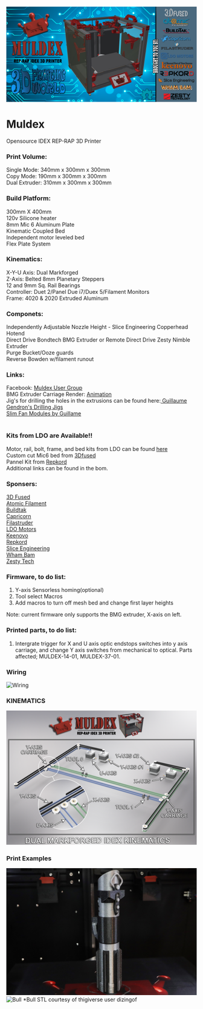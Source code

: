 ![Muldex](Images/MULDEX-BANNER-1.png)

# Muldex
Opensource IDEX REP-RAP 3D Printer
### Print Volume:
Single Mode: 340mm x 300mm x 300mm<br/>
Copy Mode: 190mm x 300mm x 300mm<br/>
Dual Extruder: 310mm x 300mm x 300mm
### Build Platform:<br/>
300mm X 400mm <br/>
120v Silicone heater <br/>
8mm Mic 6 Aluminum Plate<br/>
Kinematic Coupled Bed<br/>
Independent motor leveled bed<br/>
Flex Plate System<br/>
### Kinematics:<br/>
X-Y-U Axis: Dual Markforged <br/>
Z-Axis: Belted 8mm Planetary Steppers<br/>
12 and 9mm Sq. Rail Bearings<br/>
Controller: Duet 2/Panel Due i7/Duex 5/Filament Monitors<br/>
Frame: 4020 & 2020 Extruded Aluminum<br/>
### Componets:<br/>
Independently Adjustable Nozzle Height - Slice Engineering Copperhead Hotend <br/>
Direct Drive Bondtech BMG Extruder or Remote Direct Drive Zesty Nimble Extruder <br/>
Purge Bucket/Ooze guards<br/>
Reverse Bowden w/filament runout<br/>

### Links:
Facebook: [Muldex User Group](https://www.facebook.com/groups/961386687613469)<br/>
BMG Extruder Carriage Render: [Animation](https://https://youtu.be/zeYfmW2Gefs)<br/>
Jig's for drilling the holes in the extrusions can be found here:[ Guillaume Gendron's Drilling Jigs](https://www.prusaprinters.org/prints/32532-drilling-jigs-for-2020-and-2040-extrusions?fbclid=IwAR0py0DBZHolj00tUQ7sBJJz-VRNig2q1UsV53dtzBp9e5wvFwZq9592s_k)<br/>
[Slim Fan Modules by Guillame](https://www.prusaprinters.org/prints/57909-slim-fan-modules-for-muldex-3d-printer?fbclid=IwAR1LUKdStJzdeCj07-AQYYDATjaVk-FsLqpCQFoRgQtkbk-Yzvir9qinrzk)<br/>
<br/>
### Kits from LDO are Available!!
Motor, rail, bolt, frame, and bed kits from LDO can be found [here](https://dddprintingworld.com/collections/mulex)<br/>
Custom cut Mic6 bed from [3Dfused ](https://3dfused.com/product/muldex-by-3dprinting-world-bed/)<br/>
Pannel Kit from [Repkord](https://www.repkord.com/products/sidepanel-set-for-muldex)<br/>
Additional links can be found in the bom. <br/>

### Sponsers:
[3D Fused](https://www.3dfused.com)<br/>
[Atomic Filament](https://www.atomicfilament.com)<br/>
[Buildtak](https://www.buildtak.com)<br/>
[Capricorn](https://www.captubes.com)<br/>
[Filastruder](https://www.filastruder.com)<br/>
[LDO Motors](https://www.ldomotors.com)<br/>
[Keenovo](https://keenovo.store/.com)<br/>
[Repkord](https://www.repkord.com)<br/>
[Slice Engineering](https://www.sliceengineering.com)<br/>
[Wham Bam](https://www.whambamsystems.com)<br/>
[Zesty Tech](https://zesty.tech/)<br/>

### Firmware, to do list:<br/>
1. Y-axis Sensorless homing(optional)<br/>
2. Tool select Macros<br/>
3. Add macros to turn off mesh bed and change first layer heights<br/>

Note: current firmware only supports the BMG extruder, X-axis on left.<br/>
  
### Printed parts, to do list:<br/>
1. Intergrate trigger for X and U axis optic endstops switches into y axis carriage, and change Y axis switches from mechanical to optical.  Parts affected; MULDEX-14-01, MULDEX-37-01.<br/>

### Wiring
![Wiring](Images/MULDEX%20WIRING%20DIAGRAM.png)

### KINEMATICS
![Belt](Images/MARKFORGED%20KINEMATICS.png)

### Print Examples
![Saber](Images/DV%20SABER%20MULDEX.JPG)
![Bull](Images/BULL-5.JPG)
*Bull STL courtesy of thigiverse user dizingof
